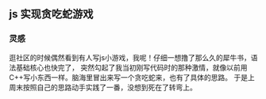 ## js 实现贪吃蛇游戏

### 灵感
  逛社区的时候偶然看到有人写js小游戏，我呢！仔细一想撸了那么久的犀牛书，语法基础核心也快完了，
  突然勾起了我当初刚写代码时的那种激情，就像以前用C++写小东西一样。脑海里冒出来写一个贪吃蛇来，也有了具体的思路。
  于是上周末按照自己的思路动手实践了一番，没想到死在了转弯上。